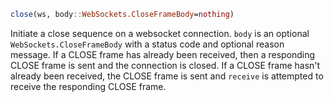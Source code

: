 ```julia
close(ws, body::WebSockets.CloseFrameBody=nothing)
```

Initiate a close sequence on a websocket connection. `body` is an optional `WebSockets.CloseFrameBody` with a status code and optional reason message. If a CLOSE frame has already been received, then a responding CLOSE frame is sent and the connection is closed. If a CLOSE frame hasn't already been received, the CLOSE frame is sent and `receive` is attempted to receive the responding CLOSE frame.

